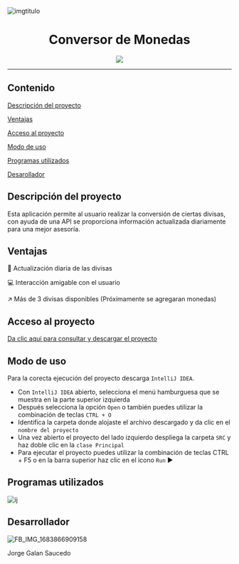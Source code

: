 ![imgtitulo](https://github.com/JorgeGalan22/ConversorMonedas/assets/159068636/225cbe32-2a5f-4fb1-a06d-1e3d04fe30cd)

<h1 align="center"> Conversor de Monedas </h1>

<p align="center">
   <img src="https://img.shields.io/badge/STATUS-CONCLUIDO-green">
   </p>
<hr>

## Contenido

[Descripción del proyecto](#descripción-del-proyecto)

[Ventajas](#ventajas)

[Acceso al proyecto](#acceso-al-proyecto)

[Modo de uso](#modo-de-uso)

[Programas utilizados](#programas-utilizados)

[Desarollador](#desarrollador)


## Descripción del proyecto

Esta aplicación permite al usuario realizar la conversión de ciertas divisas, con ayuda de una API se proporciona información actualizada diariamente para una mejor asesoría. 


## Ventajas

:signal_strength: Actualización diaria de las divisas

:computer: Interacción amigable con el usuario

:arrow_upper_right: Más de 3 divisas disponibles (Próximamente se agregaran monedas)

## Acceso al proyecto

 [Da clic aquí para consultar y descargar el proyecto](https://github.com/JorgeGalan22/ConversorMonedas/tree/main)


## Modo de uso

Para la corecta ejecución del proyecto descarga `IntelliJ IDEA`.

 - Con `IntelliJ IDEA` abierto, selecciona el menú hamburguesa que se muestra en la parte superior izquierda
 - Después selecciona la opción `Open` o también puedes utilizar la combinación de teclas `CTRL + O`
 - Identifica la carpeta donde alojaste el archivo descargado y da clic en el `nombre del proyecto`
 - Una vez abierto el proyecto del lado izquierdo despliega la carpeta `SRC` y haz doble clic en la `clase Principal`
 - Para ejecutar el proyecto puedes utilizar la combinación de teclas CTRL + F5 o en la barra superior haz clic en el icono `Run`  :arrow_forward:


## Programas utilizados

![ij](https://github.com/JorgeGalan22/ConversorMonedas/assets/159068636/663d2a18-6fa6-4f84-84dd-7dabd2e5a064)


## Desarrollador

![FB_IMG_1683866909158](https://github.com/JorgeGalan22/ConversorMonedas/assets/159068636/c0687468-0293-4f9f-9267-6e2edeaf2aca)

Jorge Galan Saucedo

